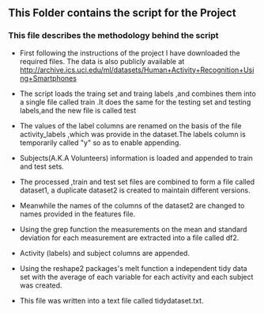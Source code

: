 ## This Folder contains the script for the Project

### This file describes the methodology behind the script

* First following the instructions of the project I have downloaded the required files. The data is also publicly available at http://archive.ics.uci.edu/ml/datasets/Human+Activity+Recognition+Using+Smartphones

* The script loads  the traing set and traing labels ,and combines them into a single file called train .It does the same for the testing set and testing labels,and the new file is called test

* The values of the label columns are renamed on the basis of the file activity_labels ,which was provide in the dataset.The labels column is temporarily called "y" so as to enable appending.

* Subjects(A.K.A Volunteers) information is loaded and appended to train and test sets.

* The processed ,train and test set files are combined to form a file called dataset1, a duplicate dataset2 is created to maintain different versions.

* Meanwhile the names of the columns of the dataset2 are changed to names provided in the features file.

* Using the grep function  the measurements on the mean and standard deviation for each measurement are extracted into a file called df2.

* Activity (labels) and subject columns are appended.

* Using the reshape2 packages's melt function a independent tidy data set with the average of each variable for each activity and each subject was created.

* This file was written into a text file called tidydataset.txt.
